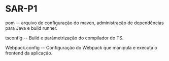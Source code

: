 # SAR-P1

pom -- arquivo de configuração do maven, administração de dependências para Java e build runner.

tsconfig -- Build e parâmetrização do compilador do TS.

Webpack.config -- Configuração do Webpack que manipula e executa o frontend da aplicação.